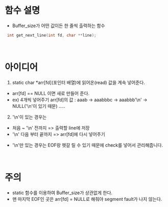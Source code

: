 # 함수 설명
- Buffer_size가 어떤 값이든 한 줄씩 출력하는 함수

```c
 int get_next_line(int fd, char **line);
```
<br/>

# 아이디어
1. static char *arr[fd](포인터 배열)에 읽어온(read) 값을 계속 넣어준다.

  - arr[fd] == NULL 이면 새로 만들어 준다.
  - ex) 4개씩 넣어주기 arr[fd]의 값 : aaab -> aaabbbc -> aaabbb'\n' -> NULL('\n'이 있기 때문) .....

2. '\n'이 있는 경우는 

  - 처음 ~ '\n' 전까지 => 출력할 line에 저장 
  -  '\n' 다음 부터 끝까지 => arr[fd]에 다시 넣어주기 
  + '\n'만 있는 경우는 EOF랑 헷갈 릴 수 있기 때문에 check를 넣어서 관리해줍니다.

<br/>

# 주의
- static 함수를 이용하여 Buffer_size가 상관없게 한다.
- 맨 마지막 EOF인 곳은 arr[fd] = NULL로 해줘야 segment fault가 나지 않는다. 
